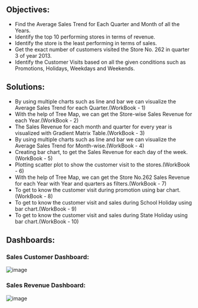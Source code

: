 ## Objectives:
 * Find the Average Sales Trend for Each Quarter and Month of all the Years.
 * Identify the top 10 performing stores in terms of revenue.
 * Identify the store is the least performing in terms of sales.
 * Get the exact number of customers visited the Store No. 262 in quarter 3 of year 2013.
 * Identify the Customer Visits based on all the given conditions such as Promotions, Holidays, Weekdays and Weekends.
## Solutions:
 * By using multiple charts such as line and bar we can visualize the Average Sales Trend for each Quarter.(WorkBook - 1)
 * With the help of Tree Map, we can get the Store-wise Sales Revenue for each Year.(WorkBook - 2)
 * The Sales Revenue for each month and quarter for every year is visualized with Gradient Matrix Table.(WorkBook - 3)
 * By using multiple charts such as line and bar we can visualize the Average Sales Trend for Month-wise.(WorkBook - 4)
 * Creating bar chart, to get the Sales Revenue for each day of the week.(WorkBook - 5)
 * Plotting scatter plot to show the customer visit to the stores.(WorkBook - 6)
 * With the help of Tree Map, we can get the Store No.262 Sales Revenue for each Year with Year and quarters as filters.(WorkBook - 7)
 * To get to know the customer visit during promotion using bar chart.(WorkBook - 8)
 * To get to know the customer visit and sales during School Holiday using bar chart.(WorkBook - 9)
 * To get to know the customer visit and sales during State Holiday using bar chart.(WorkBook - 10)
## Dashboards: 

### Sales Customer Dashboard:

![image](https://github.com/shridhar1504/Tableau-Visualization-Viz.-Project-/assets/113985416/88b5b061-6f02-40ab-a7d3-07729cc0f398)

### Sales Revenue Dashboard:

![image](https://github.com/shridhar1504/Tableau-Visualization-Viz.-Project-/assets/113985416/039e65e4-9298-40a3-916a-ab8d2f86156c)

